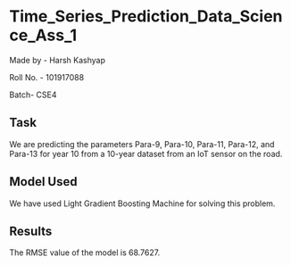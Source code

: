 # Time_Series_Prediction_Data_Science_Ass_1

Made by - Harsh Kashyap

Roll No. - 101917088

Batch- CSE4
## Task
We are predicting the parameters Para-9, Para-10, Para-11, Para-12, and Para-13 for year 10 from a 10-year dataset from an IoT sensor on the road.

## Model Used
We have used Light Gradient Boosting Machine for solving this problem.

## Results
The RMSE value of the model is 68.7627.

